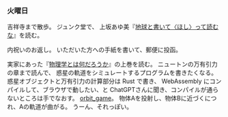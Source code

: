 ### 火曜日

吉祥寺まで散歩。
ジュンク堂で、
上坂あゆ美『[地球と書いて〈ほし〉って読むな](https://www.amazon.co.jp/%E5%9C%B0%E7%90%83%E3%81%A8%E6%9B%B8%E3%81%84%E3%81%A6%E3%80%88%E3%81%BB%E3%81%97%E3%80%89%E3%81%A3%E3%81%A6%E8%AA%AD%E3%82%80%E3%81%AA-%E4%B8%8A%E5%9D%82-%E3%81%82%E3%82%86%E7%BE%8E/dp/4163919228)』を読む。

内祝いのお返し。
いただいた方への手紙を書いて、郵便に投函。

実家にあった『[物理学とは何だろうか](https://www.amazon.co.jp/%E7%89%A9%E7%90%86%E5%AD%A6%E3%81%A8%E3%81%AF%E4%BD%95%E3%81%A0%E3%82%8D%E3%81%86%E3%81%8B%E3%80%88%E4%B8%8A%E3%80%89-%E5%B2%A9%E6%B3%A2%E6%96%B0%E6%9B%B8-%E6%9C%9D%E6%B0%B8-%E6%8C%AF%E4%B8%80%E9%83%8E/dp/4004200857)』の上巻を読む。
ニュートンの万有引力の章まで読んで、
惑星の軌道をシミュレートするプログラムを書きたくなる。
惑星オブジェクトと万有引力の計算部分は Rust で書き、
WebAssembly にコンパイルして、ブラウザで動したい、と
ChatGPTさんに聞き、コンパイルが通らないところは手でなおす。
[orbit_game](https://github.com/toasa/orbit_game)。
物体Aを投射し、物体Bに近づくにつれ、Aの軌道が曲がる。
うーん、それっぽい。
